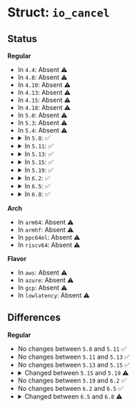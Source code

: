 # Struct: <code>io_cancel</code>

## Status
<b>Regular</b>
<ul>
<li>
In <code>4.4</code>: Absent ⚠️
</li>
<li>
In <code>4.8</code>: Absent ⚠️
</li>
<li>
In <code>4.10</code>: Absent ⚠️
</li>
<li>
In <code>4.13</code>: Absent ⚠️
</li>
<li>
In <code>4.15</code>: Absent ⚠️
</li>
<li>
In <code>4.18</code>: Absent ⚠️
</li>
<li>
In <code>5.0</code>: Absent ⚠️
</li>
<li>
In <code>5.3</code>: Absent ⚠️
</li>
<li>
In <code>5.4</code>: Absent ⚠️
</li>
<li>
<details>
<summary>In <code>5.8</code>: ✅</summary>

```c
struct io_cancel {
    struct file *file;
    u64 addr;
};
```
</details>
</li>
<li>
<details>
<summary>In <code>5.11</code>: ✅</summary>

```c
struct io_cancel {
    struct file *file;
    u64 addr;
};
```
</details>
</li>
<li>
<details>
<summary>In <code>5.13</code>: ✅</summary>

```c
struct io_cancel {
    struct file *file;
    u64 addr;
};
```
</details>
</li>
<li>
<details>
<summary>In <code>5.15</code>: ✅</summary>

```c
struct io_cancel {
    struct file *file;
    u64 addr;
};
```
</details>
</li>
<li>
<details>
<summary>In <code>5.19</code>: ✅</summary>

```c
struct io_cancel {
    struct file *file;
    u64 addr;
    u32 flags;
    s32 fd;
};
```
</details>
</li>
<li>
<details>
<summary>In <code>6.2</code>: ✅</summary>

```c
struct io_cancel {
    struct file *file;
    u64 addr;
    u32 flags;
    s32 fd;
};
```
</details>
</li>
<li>
<details>
<summary>In <code>6.5</code>: ✅</summary>

```c
struct io_cancel {
    struct file *file;
    u64 addr;
    u32 flags;
    s32 fd;
};
```
</details>
</li>
<li>
<details>
<summary>In <code>6.8</code>: ✅</summary>

```c
struct io_cancel {
    struct file *file;
    u64 addr;
    u32 flags;
    s32 fd;
    u8 opcode;
};
```
</details>
</li>
</ul>
<b>Arch</b>
<ul>
<li>
In <code>arm64</code>: Absent ⚠️
</li>
<li>
In <code>armhf</code>: Absent ⚠️
</li>
<li>
In <code>ppc64el</code>: Absent ⚠️
</li>
<li>
In <code>riscv64</code>: Absent ⚠️
</li>
</ul>
<b>Flavor</b>
<ul>
<li>
In <code>aws</code>: Absent ⚠️
</li>
<li>
In <code>azure</code>: Absent ⚠️
</li>
<li>
In <code>gcp</code>: Absent ⚠️
</li>
<li>
In <code>lowlatency</code>: Absent ⚠️
</li>
</ul>

## Differences
<b>Regular</b>
<ul>
<li>
No changes between <code>5.8</code> and <code>5.11</code> ✅
</li>
<li>
No changes between <code>5.11</code> and <code>5.13</code> ✅
</li>
<li>
No changes between <code>5.13</code> and <code>5.15</code> ✅
</li>
<li>
<details>
<summary>Changed between <code>5.15</code> and <code>5.19</code> ⚠️</summary>
<ul>
<li>
<b>Field added. </b>
<code>u32 flags</code>
</li>
<li>
<b>Field added. </b>
<code>s32 fd</code>
</li>
</ul>
</details>
</li>
<li>
No changes between <code>5.19</code> and <code>6.2</code> ✅
</li>
<li>
No changes between <code>6.2</code> and <code>6.5</code> ✅
</li>
<li>
<details>
<summary>Changed between <code>6.5</code> and <code>6.8</code> ⚠️</summary>
<ul>
<li>
<b>Field added. </b>
<code>u8 opcode</code>
</li>
</ul>
</details>
</li>
</ul>
